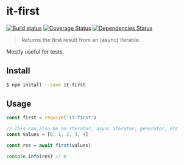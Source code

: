 # it-first

[![Build status](https://github.com/achingbrain/it/actions/workflows/test.yml/badge.svg?branch=master)](https://github.com/achingbrain/it/actions/workflows/test.yml) [![Coverage Status](https://coveralls.io/repos/github/achingbrain/it/badge.svg?branch=master)](https://coveralls.io/github/achingbrain/it?branch=master) [![Dependencies Status](https://david-dm.org/achingbrain/it/status.svg?path=packages/it-first)](https://david-dm.org/achingbrain/it?path=packages/it-first)

> Returns the first result from an (async) iterable.

Mostly useful for tests.

## Install

```sh
$ npm install --save it-first
```

## Usage

```javascript
const first = require('it-first')

// This can also be an iterator, async iterator, generator, etc
const values = [0, 1, 2, 3, 4]

const res = await first(values)

console.info(res) // 0
```
